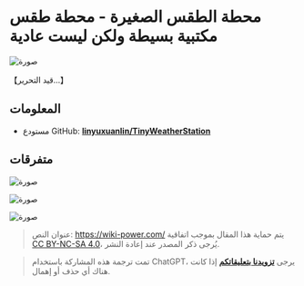 # محطة الطقس الصغيرة - محطة طقس مكتبية بسيطة ولكن ليست عادية

![صورة](https://img.wiki-power.com/d/wiki-media/img/202308132245962.png)

【قيد التحرير...】

## المعلومات

- مستودع GitHub: [**linyuxuanlin/TinyWeatherStation**](https://github.com/linyuxuanlin/TinyWeatherStation)

## متفرقات

![صورة](https://img.wiki-power.com/d/wiki-media/img/202308132244295.png)

![صورة](https://img.wiki-power.com/d/wiki-media/img/202308132245903.png)

![صورة](https://img.wiki-power.com/d/wiki-media/img/202308132245214.png)

> عنوان النص: <https://wiki-power.com/>
> يتم حماية هذا المقال بموجب اتفاقية [CC BY-NC-SA 4.0](https://creativecommons.org/licenses/by/4.0/deed.zh)، يُرجى ذكر المصدر عند إعادة النشر.

> تمت ترجمة هذه المشاركة باستخدام ChatGPT، يرجى [**تزويدنا بتعليقاتكم**](https://github.com/linyuxuanlin/Wiki_MkDocs/issues/new) إذا كانت هناك أي حذف أو إهمال.